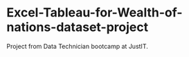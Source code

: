 # Excel-Tableau-for-Wealth-of-nations-dataset-project
Project from Data Technician bootcamp at JustIT. 
